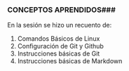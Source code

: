 ### CONCEPTOS APRENDIDOS###
En la sesión se hizo un recuento de:
1. Comandos Básicos de Linux
2. Configuración de Git y Github
3. Instrucciones básicas de Git 
4. Instrucciones básicas de Markdown

